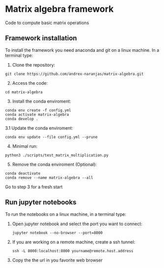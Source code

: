 # Matrix algebra framework

Code to compute basic matrix operations

## Framework installation

To install the framework you need anaconda and git on a linux machine. In a terminal type:
1. Clone the repository:
  ```
  git clone https://github.com/andrex-naranjas/matrix-algebra.git
  ```
2. Access the code:
  ```
  cd matrix-algebra
  ```
3. Install the conda enviroment:
  ```
  conda env create -f config.yml
  conda activate matrix-algebra
  conda develop .
  ```
3.1 Update the conda enviroment:
   ```
   conda env update --file config.yml --prune
   ```

4. Minimal run:
  ```
  python3 ./scripts/test_matrix_multiplication.py
```

5. Remove the conda enviroment (Optional):
  ```
  conda deactivate
  conda remove --name matrix-algebra --all
 
  ```
  Go to step 3 for a fresh start


## Run jupyter notebooks
To run the notebooks on a linux machine, in a terminal type:
1. Open jupyter notebook and select the port you want to connect:
   ```
   jupyter notebook --no-browser --port=8000
   ```

2. If you are working on a remote machine, create a ssh tunnel:
   ```
   ssh -L 8000:localhost:8000 yourname@remote.host.address
   ```

3. Copy the the url in you favorite web browser